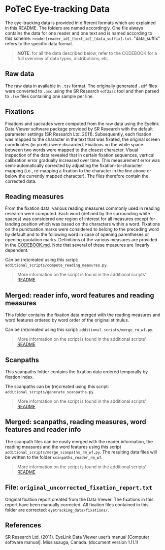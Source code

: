# PoTeC Eye-tracking Data

The eye-tracking data is provided in different formats which are explained in this README. The folders are named
accordingly.
One file always contains the data for one reader and one text and is named according to this scheme:
`reader[reader_id]_[text_id]_[data_suffix].txt`.
"data_suffix" refers to the specific data format.

> **NOTE**: for all the data described below, refer to the CODEBOOK for a full overview of data types, distributions, etc.

## Raw data
The raw data in available in ``.tsv`` format. The originally generated ``.edf`` files were converted to ``.asc`` using the
SR Research `edf2asc` tool and then parsed to `.tsv` files containing one sample per line.

## Fixations

Fixations and saccades were computed from the raw data using the Eyelink Data Viewer software package provided by SR 
Research with the default parameter settings (SR Research Ltd. 2011). Subsequently, each fixation was mapped to the 
character in the text that was fixated, the original screen coordinates (in pixels) were discarded. Fixations on the 
white space between two words were mapped to the closest character. Visual inspection of the data revealed that in 
certain fixation sequences, vertical calibration error gradually increased over time. This measurement error was 
semi-automatically corrected by adjusting the fixation-to-character mapping (i.e., re-mapping a fixation to the 
character in the line above or below the currently mapped character). The files therefore contain the corrected data.

## Reading measures

From the fixation data, various reading measures commonly used in reading research were computed. 
Each word (defined by the surrounding white spaces) was considered one 
region of interest for all measures except for landing position which was based on the characters within a word. 
Fixations on the punctuation marks were considered to belong to the preceding word by default and to the following 
word in case of opening parentheses or opening quotation marks. Definitions of the various measures are provided in the
[CODEBOOK.md](../CODEBOOK.md). Note that several of these measures are linearly dependent.

Can be (re)created using this script: ``additional_scripts/compute_reading_measures.py``.

> More information on the script is found in the additional scripts' [README](../additional_scripts/README.md)

## Merged: reader info, word features and reading measures

This folder contains the fixation data merged with the reading measures and word features ordered by word 
order of the original stimulus.

Can be (re)created using this script: ``additional_scripts/merge_rm_wf.py``.

> More information on the script is found in the additional scripts' [README](../additional_scripts/README.md)


## Scanpaths

This scanpaths folder contains the fixation data ordered temporally by fixation index.

The scanpaths can be (re)created using this script: ``additional_scripts/generate_scanpaths.py``.

> More information on the script is found in the additional scripts' [README](../additional_scripts/README.md)


## Merged: scanpaths, reading measures, word features and reader info

The scanpath files can be easily merged with the reader information, the reading measures and the word features 
using this script `additional_scripts/merge_scanpaths_rm_wf.py`. The resulting data files will be written to the folder 
`scanpaths_reader_rm_wf`.

> More information on the script is found in the additional scripts' [README](../additional_scripts/README.md)


## File: ``original_uncorrected_fixation_report.txt``
Original fixation report created from the Data Viewer. The fixations in this report have been manually corrected.
All fixation files contained in this folder are corrected: `eyetracking_data/fixations/`.

## References

SR Research Ltd. (2011). EyeLink Data Viewer user’s manual [Computer software manual]. Mississauga, Canada. (document version 1.11.1)
